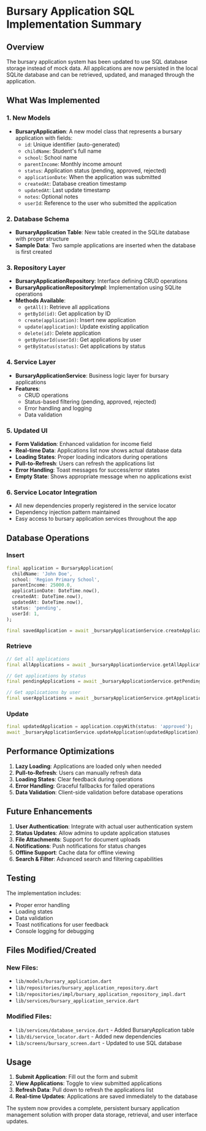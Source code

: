 # Bursary Application SQL Implementation Summary

## Overview
The bursary application system has been updated to use SQL database storage instead of mock data. All applications are now persisted in the local SQLite database and can be retrieved, updated, and managed through the application.

## What Was Implemented

### 1. New Models
- **BursaryApplication**: A new model class that represents a bursary application with fields:
  - `id`: Unique identifier (auto-generated)
  - `childName`: Student's full name
  - `school`: School name
  - `parentIncome`: Monthly income amount
  - `status`: Application status (pending, approved, rejected)
  - `applicationDate`: When the application was submitted
  - `createdAt`: Database creation timestamp
  - `updatedAt`: Last update timestamp
  - `notes`: Optional notes
  - `userId`: Reference to the user who submitted the application

### 2. Database Schema
- **BursaryApplication Table**: New table created in the SQLite database with proper structure
- **Sample Data**: Two sample applications are inserted when the database is first created

### 3. Repository Layer
- **BursaryApplicationRepository**: Interface defining CRUD operations
- **BursaryApplicationRepositoryImpl**: Implementation using SQLite operations
- **Methods Available**:
  - `getAll()`: Retrieve all applications
  - `getById(id)`: Get application by ID
  - `create(application)`: Insert new application
  - `update(application)`: Update existing application
  - `delete(id)`: Delete application
  - `getByUserId(userId)`: Get applications by user
  - `getByStatus(status)`: Get applications by status

### 4. Service Layer
- **BursaryApplicationService**: Business logic layer for bursary applications
- **Features**:
  - CRUD operations
  - Status-based filtering (pending, approved, rejected)
  - Error handling and logging
  - Data validation

### 5. Updated UI
- **Form Validation**: Enhanced validation for income field
- **Real-time Data**: Applications list now shows actual database data
- **Loading States**: Proper loading indicators during operations
- **Pull-to-Refresh**: Users can refresh the applications list
- **Error Handling**: Toast messages for success/error states
- **Empty State**: Shows appropriate message when no applications exist

### 6. Service Locator Integration
- All new dependencies properly registered in the service locator
- Dependency injection pattern maintained
- Easy access to bursary application services throughout the app

## Database Operations

### Insert
```dart
final application = BursaryApplication(
  childName: 'John Doe',
  school: 'Region Primary School',
  parentIncome: 25000.0,
  applicationDate: DateTime.now(),
  createdAt: DateTime.now(),
  updatedAt: DateTime.now(),
  status: 'pending',
  userId: 1,
);

final savedApplication = await _bursaryApplicationService.createApplication(application);
```

### Retrieve
```dart
// Get all applications
final allApplications = await _bursaryApplicationService.getAllApplications();

// Get applications by status
final pendingApplications = await _bursaryApplicationService.getPendingApplications();

// Get applications by user
final userApplications = await _bursaryApplicationService.getApplicationsByUserId(userId);
```

### Update
```dart
final updatedApplication = application.copyWith(status: 'approved');
await _bursaryApplicationService.updateApplication(updatedApplication);
```

## Performance Optimizations

1. **Lazy Loading**: Applications are loaded only when needed
2. **Pull-to-Refresh**: Users can manually refresh data
3. **Loading States**: Clear feedback during operations
4. **Error Handling**: Graceful fallbacks for failed operations
5. **Data Validation**: Client-side validation before database operations

## Future Enhancements

1. **User Authentication**: Integrate with actual user authentication system
2. **Status Updates**: Allow admins to update application statuses
3. **File Attachments**: Support for document uploads
4. **Notifications**: Push notifications for status changes
5. **Offline Support**: Cache data for offline viewing
6. **Search & Filter**: Advanced search and filtering capabilities

## Testing

The implementation includes:
- Proper error handling
- Loading states
- Data validation
- Toast notifications for user feedback
- Console logging for debugging

## Files Modified/Created

### New Files:
- `lib/models/bursary_application.dart`
- `lib/repositories/bursary_application_repository.dart`
- `lib/repositories/impl/bursary_application_repository_impl.dart`
- `lib/services/bursary_application_service.dart`

### Modified Files:
- `lib/services/database_service.dart` - Added BursaryApplication table
- `lib/di/service_locator.dart` - Added new dependencies
- `lib/screens/bursary_screen.dart` - Updated to use SQL database

## Usage

1. **Submit Application**: Fill out the form and submit
2. **View Applications**: Toggle to view submitted applications
3. **Refresh Data**: Pull down to refresh the applications list
4. **Real-time Updates**: Applications are saved immediately to the database

The system now provides a complete, persistent bursary application management solution with proper data storage, retrieval, and user interface updates.
